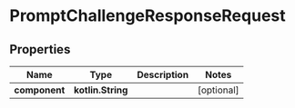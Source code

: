 
# PromptChallengeResponseRequest

## Properties
Name | Type | Description | Notes
------------ | ------------- | ------------- | -------------
**component** | **kotlin.String** |  |  [optional]



